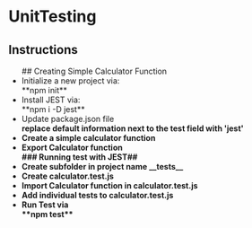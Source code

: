 # UnitTesting

 ## Instructions
<ul>
    ## Creating Simple Calculator Function
<li>Initialize a new project via:</li>
    **npm init**
<li>Install JEST via:</li>
    **npm i -D jest**
 <li>Update package.json file </li>
        <strong>replace default information next to the test field with 'jest'<Strong>
<li>Create a simple calculator function</li>
<li>Export Calculator function</li> 
### Running test with JEST##
<li>Create subfolder in project name __tests__</li>
<li>Create calculator.test.js </li>  
<li>Import Calculator function in calculator.test.js</li>
<li>Add individual tests to calculator.test.js</li>
<li>Run Test via</li> 
   **npm test** 
  </ul>